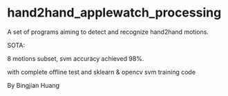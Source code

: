 # hand2hand_applewatch_processing

A set of programs aiming to detect and recognize hand2hand motions.

SOTA:

8 motions subset, svm accuracy achieved 98%.

with complete offline test and sklearn & opencv svm training code

By Bingjian Huang
